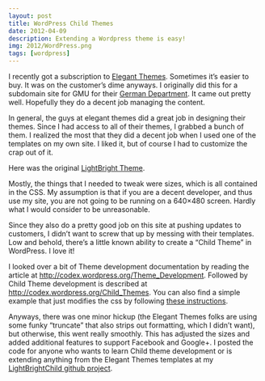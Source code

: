 ```yaml
---
layout: post
title: WordPress Child Themes
date: 2012-04-09
description: Extending a Wordpress theme is easy!
img: 2012/WordPress.png
tags: [wordpress]
---
```


I recently got a subscription to [Elegant Themes](https://www.elegantthemes.com/).  Sometimes it’s easier to buy.  It was on the customer’s dime anyways.  I originally did this for a subdomain site for GMU for their [German Department](http://germanevents.gmu.edu/).  It came out pretty well.  Hopefully they do a decent job managing the content.

In general, the guys at elegant themes did a great job in designing their themes.  Since I had access to all of their themes, I grabbed a bunch of them.  I realized the most that they did a decent job when I used one of the templates on my own site.  I liked it, but of course I had to customize the crap out of it.

Here was the original [LightBright Theme](http://www.elegantthemes.com/gallery/lightbright/).

Mostly, the things that I needed to tweak were sizes, which is all contained in the CSS.  My assumption is that if you are a decent developer, and thus use my site, you are not going to be running on a 640×480 screen.  Hardly what I would consider to be unreasonable.

Since they also do a pretty good job on this site at pushing updates to customers, I didn’t want to screw that up by messing with their templates.  Low and behold, there’s a little known ability to create a “Child Theme” in WordPress.  I love it!

I looked over a bit of Theme development documentation by reading the article at http://codex.wordpress.org/Theme_Development. Followed by Child Theme development is described at http://codex.wordpress.org/Child_Themes. You can also find a simple example that just modifies the css by following [these instructions](http://op111.net/53/).

Anyways, there was one minor hickup (the Elegant Themes folks are using some funky “truncate” that also strips out formatting, which I didn’t want), but otherwise, this went really smoothly. This has adjusted the sizes and added additional features to support Facebook and Google+. I posted the code for anyone who wants to learn Child theme development or is extending anything from the Elegant Themes templates at my [LightBrightChild github project](https://github.com/jlgrock/LightBrightChild).
